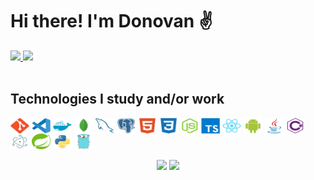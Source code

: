 # Hi there! I'm Donovan ✌

<div>
  <a href="https://www.linkedin.com/in/donovan-pechetti-a53946124/" target="_blank">
    <img src="https://img.shields.io/badge/-LinkedIn-%230077B5?style=for-the-badge&logo=linkedin" target="_blank">
  </a>
  
  <a href = "mailto:dovi_pf@hotmail.com">
    <img src="https://img.shields.io/badge/Email-FFFFFF?style=for-the-badge&logo=gmail&logoColor=007700" target="_blank">
  </a>
</div>

<br>

## Technologies I study and/or work

<div style="display: inline_block">
  <img align="center" alt="git" height="25" width="30" src="https://raw.githubusercontent.com/devicons/devicon/master/icons/git/git-original.svg">
  <img align="center" alt="vscode" height="25" width="30" src="https://raw.githubusercontent.com/devicons/devicon/master/icons/vscode/vscode-original.svg">
  <img align="center" alt="docker" height="25" width="30" src="https://raw.githubusercontent.com/devicons/devicon/master/icons/docker/docker-plain.svg">
  <img align="center" alt="mongodb" height="25" width="30" src="https://raw.githubusercontent.com/devicons/devicon/master/icons/mongodb/mongodb-original.svg">
  <img align="center" alt="mysql" height="25" width="30" src="https://raw.githubusercontent.com/devicons/devicon/master/icons/mysql/mysql-original.svg">
  <img align="center" alt="postgresql" height="25" width="30" src="https://raw.githubusercontent.com/devicons/devicon/master/icons/postgresql/postgresql-plain.svg">
  <img align="center" alt="html5" height="25" width="30" src="https://raw.githubusercontent.com/devicons/devicon/master/icons/html5/html5-plain.svg">
  <img align="center" alt="css3" height="25" width="30" src="https://raw.githubusercontent.com/devicons/devicon/master/icons/css3/css3-plain.svg">
  <img align="center" alt="nodejs" height="25" width="30" src="https://raw.githubusercontent.com/devicons/devicon/master/icons/nodejs/nodejs-original.svg">
  <img align="center" alt="typescript" height="25" width="30" src="https://raw.githubusercontent.com/devicons/devicon/master/icons/typescript/typescript-plain.svg">
  <img align="center" alt="react" height="25" width="30" src="https://raw.githubusercontent.com/devicons/devicon/master/icons/react/react-original.svg">
  <img align="center" alt="android" height="25" width="30" src="https://raw.githubusercontent.com/devicons/devicon/master/icons/android/android-plain.svg">
  <img align="center" alt="android" height="25" width="30" src="https://raw.githubusercontent.com/devicons/devicon/master/icons/java/java-original.svg">
  <img align="center" alt="csharp" height="25" width="30" src="https://raw.githubusercontent.com/devicons/devicon/master/icons/csharp/csharp-line.svg">
  <img align="center" alt="electron" height="25" width="30" src="https://raw.githubusercontent.com/devicons/devicon/master/icons/electron/electron-original.svg">
  <img align="center" alt="spring" height="25" width="30" src="https://raw.githubusercontent.com/devicons/devicon/master/icons/spring/spring-original.svg">
  <img align="center" alt="python" height="25" width="30" src="https://raw.githubusercontent.com/devicons/devicon/master/icons/python/python-original.svg">
  <img align="center" alt="go" height="25" width="30" src="https://raw.githubusercontent.com/devicons/devicon/master/icons/go/go-original.svg">
</div>

<br>

<div align="center">
  <img height="150em" src="https://github-readme-stats.vercel.app/api?username=DPechetti&show_icons=true&include_all_commits=true&count_private=true&theme=dark"/>
  <img height="150em" src="https://github-readme-stats.vercel.app/api/top-langs/?username=DPechetti&layout=compact&langs_count=6&theme=dark"/>
</div>
